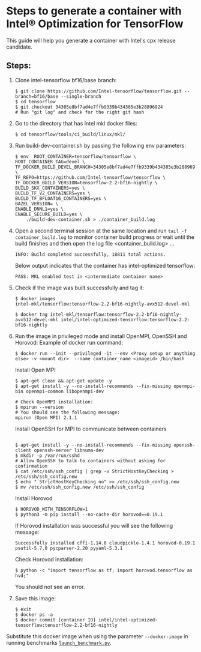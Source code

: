 # Steps to generate a container with Intel® Optimization for TensorFlow

This guide will help you generate a container with Intel's cpx release candidate.

## Steps:

1. Clone intel-tensorflow bf16/base branch:

    ```
    $ git clone https://github.com/Intel-tensorflow/tensorflow.git --branch=bf16/base --single-branch
    $ cd tensorflow
    $ git checkout 34305e8bf7ad4e7ffb9339b434385e3b28896924
    # Run "git log" and check for the right git hash
    ```

2.  Go to the directory that has Intel mkl docker files:

    ```
    $ cd tensorflow/tools/ci_build/linux/mkl/
    ```

3.  Run build-dev-container.sh by passing the following env parameters:

    ```
    $ env  ROOT_CONTAINER=tensorflow/tensorflow \
	ROOT_CONTAINER_TAG=devel \
	TF_DOCKER_BUILD_DEVEL_BRANCH=34305e8bf7ad4e7ffb9339b434385e3b28896924 \
	TF_REPO=https://github.com/Intel-tensorflow/tensorflow \
	TF_DOCKER_BUILD_VERSION=tensorflow-2.2-bf16-nightly \
	BUILD_SKX_CONTAINERS=yes \
	BUILD_TF_V2_CONTAINERS=yes \
	BUILD_TF_BFLOAT16_CONTAINERS=yes \
	BAZEL_VERSION= \
	ENABLE_DNNL1=yes \
	ENABLE_SECURE_BUILD=yes \
        ./build-dev-container.sh > ./container_build.log
    ```

4.  Open a second terminal session at the same location and run `tail -f container_build.log` to monitor container build progress
    or wait until the build finishes and then open the log file <container_build.log> ...

    ```
    INFO: Build completed successfully, 18811 total actions.
    ```

    Below output indicates that the container has intel-optimized tensorflow:

    ```
    PASS: MKL enabled test in <intermediate container name>
    ```

5.  Check if the image was built successfully and tag it:

    ```
    $ docker images
    intel-mkl/tensorflow:tensorflow-2.2-bf16-nightly-avx512-devel-mkl

    $ docker tag intel-mkl/tensorflow:tensorflow-2.2-bf16-nightly-avx512-devel-mkl intel/intel-optimized-tensorflow:tensorflow-2.2-bf16-nightly
    ```

6.  Run the image in privileged mode and install OpenMPI, OpenSSH and Horovod:
    Example of docker run command:

    ```
    $ docker run --init --privileged -it --env <Proxy setup or anything else> -v <mount dir>  --name container_name <imageid> /bin/bash
    ```

    Install Open MPI

    ```
    $ apt-get clean && apt-get update -y
    $ apt-get install -y --no-install-recommends --fix-missing openmpi-bin openmpi-common libopenmpi-dev

    # Check OpenMPI installation:
    $ mpirun --version
    # You should see the following message:
    mpirun (Open MPI) 2.1.1
    ```
    Install OpenSSH for MPI to communicate between containers
    ```

    $ apt-get install -y --no-install-recommends --fix-missing openssh-client openssh-server libnuma-dev
    $ mkdir -p /var/run/sshd
    # Allow OpenSSH to talk to containers without asking for confirmation
    $ cat /etc/ssh/ssh_config | grep -v StrictHostKeyChecking > /etc/ssh/ssh_config.new
    $ echo " StrictHostKeyChecking no" >> /etc/ssh/ssh_config.new
    $ mv /etc/ssh/ssh_config.new /etc/ssh/ssh_config
    ```
    Install Horovod

    ```
    $ HOROVOD_WITH_TENSORFLOW=1
    $ python3 -m pip install --no-cache-dir horovod==0.19.1
    ```

    If Horovod installation was successful you will see the following message:

    ```
    Successfully installed cffi-1.14.0 cloudpickle-1.4.1 horovod-0.19.1 psutil-5.7.0 pycparser-2.20 pyyaml-5.3.1
    ```

    Check Horovod installation:

    ```
    $ python -c "import tensorflow as tf; import horovod.tensorflow as hvd;"
    ```
    You should not see an error.

7.  Save this image:

    ```
    $ exit
    $ docker ps -a
    $ docker commit [container ID] intel/intel-optimized-tensorflow:tensorflow-2.2-bf16-nightly
    ```

Substitute this docker image when using the parameter `--docker-image` in running benchmarks [`launch_benchmark.py`](/benchmarks/launch_benchmark.py).
